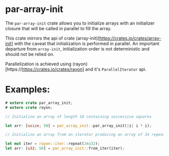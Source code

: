 # par-array-init
The `par-array-init` crate allows you to initialize arrays with an initializer closure that will be called in parallel to fill the array.

This crate mirrors the api of crate (array-init)[https://crates.io/crates/array-init] with the caveat that initialization is performed in parallel.
An important departure from `array-init`, initialization order is not deterministic and should not be relied on.

Parallelization is achieved using (rayon)[https://https://crates.io/crates/rayon] and it's `ParallelIterator` api.

 # Examples:
 ```rust
 # extern crate par_array_init;
 # extern crate rayon;

 // Initialize an array of length 10 containing successive squares

 let arr: [usize; 50] = par_array_init::par_array_init(|i| i * i);

 // Initialize an array from an iterator producing an array of 34 repeated

 let mut iter = rayon::iter::repeat(34u32);
 let arr: [u32; 50] = par_array_init::from_iter(iter);
 ```
